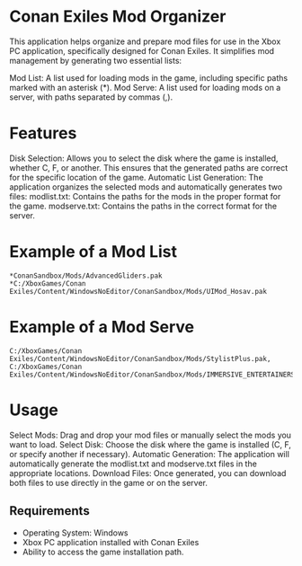 # Conan Exiles Mod Organizer
This application helps organize and prepare mod files for use in the Xbox PC application, specifically designed for Conan Exiles. It simplifies mod management by generating two essential lists:

Mod List: A list used for loading mods in the game, including specific paths marked with an asterisk (*).
Mod Serve: A list used for loading mods on a server, with paths separated by commas (,).

# Features
Disk Selection: Allows you to select the disk where the game is installed, whether C, F, or another. This ensures that the generated paths are correct for the specific location of the game.
Automatic List Generation: The application organizes the selected mods and automatically generates two files:
modlist.txt: Contains the paths for the mods in the proper format for the game.
modserve.txt: Contains the paths in the correct format for the server.

# Example of a Mod List

```
*ConanSandbox/Mods/AdvancedGliders.pak
*C:/XboxGames/Conan Exiles/Content/WindowsNoEditor/ConanSandbox/Mods/UIMod_Hosav.pak
```

# Example of a Mod Serve

```
C:/XboxGames/Conan Exiles/Content/WindowsNoEditor/ConanSandbox/Mods/StylistPlus.pak,
C:/XboxGames/Conan Exiles/Content/WindowsNoEditor/ConanSandbox/Mods/IMMERSIVE_ENTERTAINERS.pak,
```

# Usage
Select Mods: Drag and drop your mod files or manually select the mods you want to load.
Select Disk: Choose the disk where the game is installed (C, F, or specify another if necessary).
Automatic Generation: The application will automatically generate the modlist.txt and modserve.txt files in the appropriate locations.
Download Files: Once generated, you can download both files to use directly in the game or on the server.

## Requirements
- Operating System: Windows
- Xbox PC application installed with Conan Exiles
- Ability to access the game installation path.
